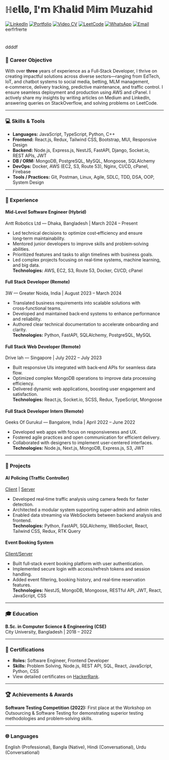 # ℍ𝕖𝕝𝕝𝕠, 𝕀'𝕞 𝕂𝕙𝕒𝕝𝕚𝕕 𝕄𝕚𝕞 𝕄𝕦𝕫𝕒𝕙𝕚𝕕

<!-- **[LinkedIn](https://www.linkedin.com/in/khalidmimmuzahid/)** | **[LeetCode](https://www.leetcode.com/u/KhalidMimMuzahid)** | **[Portfolio](https://khalid-mim-muzahid.web.app/)** | **[Video CV](https://youtu.be/iFN7BDz3O54)** | **+880171620459** | **[khalidmimm@gmail.com](mailto:khalidmimm@gmail.com)** -->

[![LinkedIn](https://img.shields.io/badge/LinkedIn-Profile-blue?logo=linkedin)](https://www.linkedin.com/in/khalidmimmuzahid/)
[![Portfolio](https://img.shields.io/badge/Portfolio-Web-blueviolet?logo=google-chrome)](https://khalid-mim-muzahid.web.app/)
[![Video CV](https://img.shields.io/badge/Video-CV-red?logo=youtube)](https://youtu.be/iFN7BDz3O54)
[![LeetCode](https://img.shields.io/badge/LeetCode-Profile-orange?logo=leetcode)](https://www.leetcode.com/u/KhalidMimMuzahid)
[![WhatsApp](https://img.shields.io/badge/WhatsApp-Chat-green?logo=whatsapp)](https://api.whatsapp.com/send?phone=8801716204599&text=Hi%20Khalid,%20Are%20you%20available%20now%20?)
[![Email](https://img.shields.io/badge/Email-Click_to_Email-informational?logo=gmail)](mailto:khalidmimm@gmail.com)   
eerfrfrerte <h1></h1>
ddddf
### 🎯 Career Objective

With over **three** years of experience as a Full‑Stack Developer, I thrive on creating impactful solutions across diverse sectors—ranging from EdTech, IoT, and chatbot systems to social media, betting, MLM management, e‑commerce, delivery tracking, predictive maintenance, and traffic control. I ensure seamless deployment and production using AWS and cPanel. I actively share my insights by writing articles on Medium and LinkedIn, answering queries on StackOverflow, and solving problems on LeetCode.

---

### 💻 Skills & Tools

- **Languages:** JavaScript, TypeScript, Python, C++  
- **Frontend:** React.js, Redux, Tailwind CSS, Bootstrap, MUI, Responsive Design  
- **Backend:** Node.js, Express.js, NestJS, FastAPI, Django, Socket.io, REST APIs, JWT  
- **DB / ORM:** MongoDB, PostgreSQL, MySQL, Mongoose, SQLAlchemy  
- **DevOps:** Docker, AWS (EC2, S3, Route 53), Nginx, CI/CD, cPanel, Firebase  
- **Tools / Practices:** Git, Postman, Linux, Agile, SDLC, TDD, DSA, OOP, System Design  

---

### 💼 Experience

#### Mid‑Level Software Engineer (Hybrid)  
Antt Robotics Ltd — Dhaka, Bangladesh | March 2024 – Present
- Led technical decisions to optimize cost‑efficiency and ensure long‑term maintainability.  
- Mentored junior developers to improve skills and problem‑solving abilities.  
- Prioritized features and tasks to align timelines with business goals.  
- Led complex projects focusing on real‑time systems, machine learning, and big data.  
**Technologies:** AWS, EC2, S3, Route 53, Docker, CI/CD, cPanel  

#### Full Stack Developer (Remote)  
3W — Greater Noida, India | August 2023 – March 2024
- Translated business requirements into scalable solutions with cross‑functional teams.  
- Developed and maintained back‑end systems to enhance performance and reliability.  
- Authored clear technical documentation to accelerate onboarding and clarity.  
**Technologies:** Python, FastAPI, SQLAlchemy, PostgreSQL, MySQL  

#### Full Stack Web Developer (Remote)  
Drive lah — Singapore | July 2022 – July 2023
- Built responsive UIs integrated with back‑end APIs for seamless data flow.  
- Optimized complex MongoDB operations to improve data processing efficiency.  
- Delivered dynamic web applications, boosting user engagement and satisfaction.  
**Technologies:** React.js, Socket.io, SCSS, Redux, TypeScript, Mongoose  

#### Full Stack Developer Intern (Remote)  
Geeks Of Gurukul — Bangalore, India | April 2022 – June 2022
- Developed web apps with focus on responsiveness and UX.  
- Fostered agile practices and open communication for efficient delivery.  
- Collaborated with designers to implement user‑centered interfaces.  
**Technologies:** Node.js, Next.js, MongoDB, Express.js, S3, JWT  

---

### 🚀 Projects

#### AI Policing (Traffic Controller)  
[Client](https://github.com/KhalidMimMuzahid/AI_policing_reactjs_app) | [Server](https://github.com/KhalidMimMuzahid/ai_policing_fastapi)  
- Developed real‑time traffic analysis using camera feeds for faster detection.  
- Architected a modular system supporting super‑admin and admin roles.  
- Enabled data streaming via WebSockets between backend analysis and frontend.  
**Technologies:** Python, FastAPI, SQLAlchemy, WebSocket, React, Tailwind CSS, Redux, RTK Query  

#### Event Booking System  
[Client/Server](https://github.com/KhalidMimMuzahid/Event_Booking_System)  
- Built full‑stack event booking platform with user authentication.  
- Implemented secure login with access/refresh tokens and session handling.  
- Added event filtering, booking history, and real‑time reservation features.  
**Technologies:** NestJS, MongoDB, Mongoose, RESTful API, JWT, React, JavaScript, CSS  

---

### 🎓 Education

**B.Sc. in Computer Science & Engineering (CSE)**  
City University, Bangladesh | 2018 – 2022  

---

### 📜 Certifications

- **Roles:** Software Engineer, Frontend Developer  
- **Skills:** Problem Solving, Node.js, REST API, SQL, React, JavaScript, Python, CSS  
- View detailed certificates on [HackerRank](https://www.hackerrank.com/KhalidMimMuzahid).  

---

### 🏆 Achievements & Awards

**Software Testing Competition (2022):** First place at the Workshop on Outsourcing & Software Testing for demonstrating superior testing methodologies and problem‑solving skills.  

---

### 🌐 Languages

English (Professional), Bangla (Native), Hindi (Conversational), Urdu (Conversational)  
